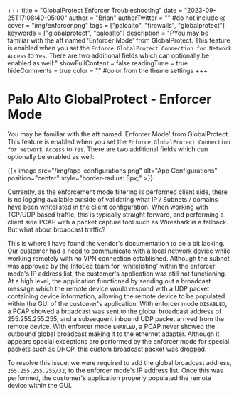 +++
title = "GlobalProtect Enforcer Troubleshooting"
date = "2023-09-25T17:08:40-05:00"
author = "Brian"
authorTwitter = "" #do not include @
cover = "img/enforcer.png"
tags = ["paloalto", "firewalls", "globalprotect"]
keywords = ["globalprotect", "paloalto"]
description = "PYou may be familiar with the aft named 'Enforcer Mode' from GlobalProtect. This feature is enabled when you set the `Enforce GlobalProtect Connection for Network Access` to `Yes`. There are two additional fields which can optionally be enabled as well:"
showFullContent = false
readingTime = true
hideComments = true
color = "" #color from the theme settings
+++

# Palo Alto GlobalProtect - Enforcer Mode

You may be familiar with the aft named 'Enforcer Mode' from GlobalProtect. This feature is enabled when you set the `Enforce GlobalProtect Connection for Network Access` to `Yes`. There are two additional fields which can optionally be enabled as well:

{{< image src="/img/app-configurations.png" alt="App Configurations" position="center" style="border-radius: 8px;" >}}

Currently, as the enforcement mode filtering is performed client side, there is no logging available outside of validating what IP / Subnets / domains have been whitelisted in the client configuration. When working with TCP/UDP based traffic, this is typically straight forward, and performing a client side PCAP with a packet capture tool such as Wireshark is a fallback. But what about broadcast traffic?

This is where I have found the vendor's documentation to be a bit lacking. Our customer had a need to communicate with a local network device while working remotely with no VPN connection established. Although the subnet was approved by the InfoSec team for 'whitelisting' within the enforcer mode's IP address list, the customer's application was still not functioning. At a high level, the application functioned by sending out a broadcast message which the remote device would respond with a UDP packet containing device information, allowing the remote device to be populated within the GUI of the customer's application. With enforcer mode `DISABLED`, a PCAP showed a broadcast was sent to the global broadcast address of 255.255.255.255, and a subsequent inbound UDP packet arrived from the remote device. With enforcer mode `ENABLED`, a PCAP never showed the outbound global broadcast making it to the ethernet adapter. Although it appears special exceptions are performed by the enforcer mode for special packets such as DHCP, this custom broadcast packet was dropped. 

To resolve this issue, we were required to add the global broadcast address, `255.255.255.255/32`, to the enforcer mode's IP address list. Once this was performed, the customer's application properly populated the remote device within the GUI.